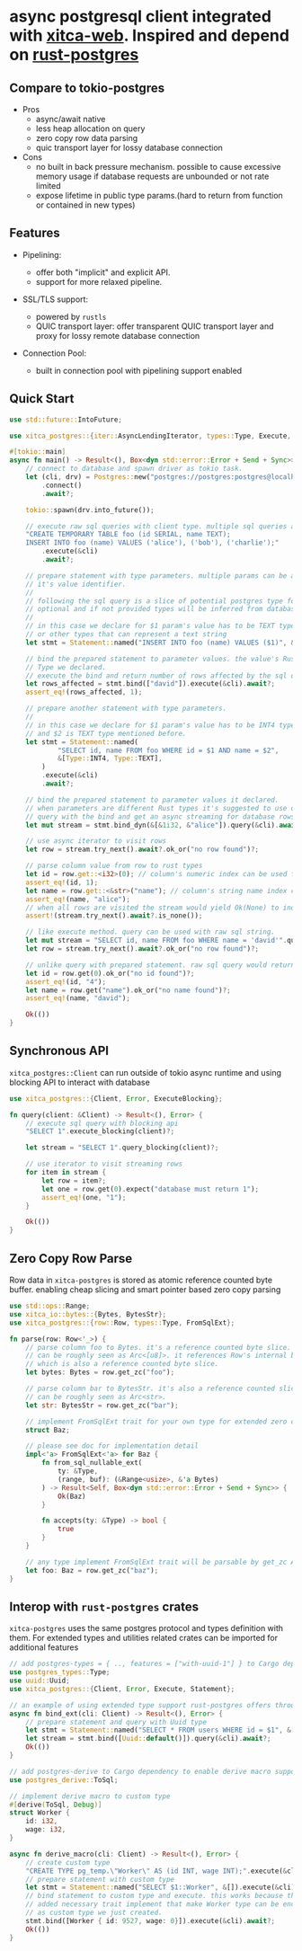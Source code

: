 # async postgresql client integrated with [xitca-web](https://github.com/HFQR/xitca-web). Inspired and depend on [rust-postgres](https://github.com/sfackler/rust-postgres)

## Compare to tokio-postgres
- Pros
    - async/await native
    - less heap allocation on query
    - zero copy row data parsing
    - quic transport layer for lossy database connection
- Cons
    - no built in back pressure mechanism. possible to cause excessive memory usage if database requests are unbounded or not rate limited
    - expose lifetime in public type params.(hard to return from function or contained in new types)

## Features
- Pipelining:
    - offer both "implicit" and explicit API. 
    - support for more relaxed pipeline.

- SSL/TLS support:

    - powered by `rustls`
    - QUIC transport layer: offer transparent QUIC transport layer and proxy for lossy remote database connection

- Connection Pool:
    - built in connection pool with pipelining support enabled

## Quick Start
```rust
use std::future::IntoFuture;

use xitca_postgres::{iter::AsyncLendingIterator, types::Type, Execute, Postgres, Statement};

#[tokio::main]
async fn main() -> Result<(), Box<dyn std::error::Error + Send + Sync>> {
    // connect to database and spawn driver as tokio task.
    let (cli, drv) = Postgres::new("postgres://postgres:postgres@localhost:5432")
        .connect()
        .await?;

    tokio::spawn(drv.into_future());

    // execute raw sql queries with client type. multiple sql queries are separated by ;
    "CREATE TEMPORARY TABLE foo (id SERIAL, name TEXT);
    INSERT INTO foo (name) VALUES ('alice'), ('bob'), ('charlie');"
        .execute(&cli)
        .await?;

    // prepare statement with type parameters. multiple params can be annotate as $1, $2 .. $n inside sql string as
    // it's value identifier.
    //
    // following the sql query is a slice of potential postgres type for each param in the same order. the types are
    // optional and if not provided types will be inferred from database.
    //
    // in this case we declare for $1 param's value has to be TEXT type. it's according Rust type can be String/&str
    // or other types that can represent a text string
    let stmt = Statement::named("INSERT INTO foo (name) VALUES ($1)", &[Type::TEXT]).execute(&cli).await?;

    // bind the prepared statement to parameter values. the value's Rust type representation must match the postgres 
    // Type we declared.
    // execute the bind and return number of rows affected by the sql query on success.
    let rows_affected = stmt.bind(["david"]).execute(&cli).await?;
    assert_eq!(rows_affected, 1);

    // prepare another statement with type parameters.
    //
    // in this case we declare for $1 param's value has to be INT4 type. it's according Rust type representation is i32 
    // and $2 is TEXT type mentioned before.
    let stmt = Statement::named(
            "SELECT id, name FROM foo WHERE id = $1 AND name = $2",
            &[Type::INT4, Type::TEXT],
        )
        .execute(&cli)
        .await?;

    // bind the prepared statement to parameter values it declared.
    // when parameters are different Rust types it's suggested to use dynamic binding as following
    // query with the bind and get an async streaming for database rows on success
    let mut stream = stmt.bind_dyn(&[&1i32, &"alice"]).query(&cli).await?;

    // use async iterator to visit rows
    let row = stream.try_next().await?.ok_or("no row found")?;

    // parse column value from row to rust types
    let id = row.get::<i32>(0); // column's numeric index can be used for slicing the row and parse column.
    assert_eq!(id, 1);
    let name = row.get::<&str>("name"); // column's string name index can be used for parsing too.
    assert_eq!(name, "alice");
    // when all rows are visited the stream would yield Ok(None) to indicate it has ended.
    assert!(stream.try_next().await?.is_none());

    // like execute method. query can be used with raw sql string.
    let mut stream = "SELECT id, name FROM foo WHERE name = 'david'".query(&cli).await?;
    let row = stream.try_next().await?.ok_or("no row found")?;

    // unlike query with prepared statement. raw sql query would return rows that can only be parsed to Rust string types.
    let id = row.get(0).ok_or("no id found")?;
    assert_eq!(id, "4");
    let name = row.get("name").ok_or("no name found")?;
    assert_eq!(name, "david");

    Ok(())
}
```

## Synchronous API
`xitca_postgres::Client` can run outside of tokio async runtime and using blocking API to interact with database 
```rust
use xitca_postgres::{Client, Error, ExecuteBlocking};

fn query(client: &Client) -> Result<(), Error> {
    // execute sql query with blocking api
    "SELECT 1".execute_blocking(client)?;

    let stream = "SELECT 1".query_blocking(client)?;

    // use iterator to visit streaming rows
    for item in stream {
        let row = item?;
        let one = row.get(0).expect("database must return 1");
        assert_eq!(one, "1");
    }

    Ok(())
}
```

## Zero Copy Row Parse
Row data in `xitca-postgres` is stored as atomic reference counted byte buffer. enabling cheap slicing and smart 
pointer based zero copy parsing
```rust
use std::ops::Range;
use xitca_io::bytes::{Bytes, BytesStr};
use xitca_postgres::{row::Row, types::Type, FromSqlExt};

fn parse(row: Row<'_>) {
    // parse column foo to Bytes. it's a reference counted byte slice. 
    // can be roughly seen as Arc<[u8]>. it references Row's internal buffer
    // which is also a reference counted byte slice.
    let bytes: Bytes = row.get_zc("foo");    

    // parse column bar to BytesStr. it's also a reference counted slice but for String.
    // can be roughly seen as Arc<str>.
    let str: BytesStr = row.get_zc("bar");

    // implement FromSqlExt trait for your own type for extended zero copy parsing.
    struct Baz;

    // please see doc for implementation detail
    impl<'a> FromSqlExt<'a> for Baz {
        fn from_sql_nullable_ext(
            ty: &Type, 
            (range, buf): (&Range<usize>, &'a Bytes)
        ) -> Result<Self, Box<dyn std::error::Error + Send + Sync>> {
            Ok(Baz)
        }

        fn accepts(ty: &Type) -> bool {
            true
        }
    }

    // any type implement FromSqlExt trait will be parsable by get_zc API.
    let foo: Baz = row.get_zc("baz");
}
```

## Interop with `rust-postgres` crates
`xitca-postgres` uses the same postgres protocol and types definition with them. For extended types and utilities related
crates can be imported for additional features
```rust
// add postgres-types = { .., features = ["with-uuid-1"] } to Cargo dependency to enable uuid type support.
use postgres_types::Type; 
use uuid::Uuid;
use xitca_postgres::{Client, Error, Execute, Statement};

// an example of using extended type support rust-postgres offers through postgres-types crate
async fn bind_ext(cli: Client) -> Result<(), Error> {
    // prepare statement and query with Uuid type
    let stmt = Statement::named("SELECT * FROM users WHERE id = $1", &[Type::UUID]).execute(&cli).await?;
    let stream = stmt.bind([Uuid::default()]).query(&cli).await?;
    Ok(())
}

// add postgres-derive to Cargo dependency to enable derive macro support.
use postgres_derive::ToSql;

// implement derive macro to custom type
#[derive(ToSql, Debug)]
struct Worker {
    id: i32,
    wage: i32,
}

async fn derive_macro(cli: Client) -> Result<(), Error> {
    // create custom type
    "CREATE TYPE pg_temp.\"Worker\" AS (id INT, wage INT);".execute(&cli).await?;
    // prepare statement with custom type
    let stmt = Statement::named("SELECT $1::Worker", &[]).execute(&cli).await?;
    // bind statement to custom type and execute. this works because the derive macro
    // added necessary trait implement that make Worker type can be encoded and used 
    // as custom type we just created.
    stmt.bind([Worker { id: 9527, wage: 0}]).execute(&cli).await?;
    Ok(())
}
```
